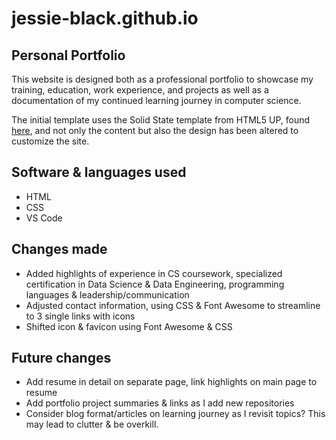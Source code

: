 # jessie-black.github.io
## Personal Portfolio
This website is designed both as a professional portfolio to showcase my training, education, work experience, and projects as well as a documentation of my continued learning journey in computer science.

The initial template uses the Solid State template from HTML5 UP, found <a href = "https://html5up.net/solid-state">here</a>, and not only the content but also the design has been altered to customize the site.

## Software & languages used
- HTML
- CSS
- VS Code 

## Changes made
- Added highlights of experience in CS coursework, specialized certification in Data Science & Data Engineering, programming languages & leadership/communication
- Adjusted contact information, using CSS & Font Awesome to streamline to 3 single links with icons
- Shifted icon & favicon using Font Awesome & CSS

## Future changes
- Add resume in detail on separate page, link highlights on main page to resume
- Add portfolio project summaries & links as I add new repositories
- Consider blog format/articles on learning journey as I revisit topics? This may lead to clutter & be overkill.
